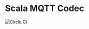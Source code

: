 # Scala MQTT Codec

[![Circle CI](https://circleci.com/gh/guillaumebreton/scala-mqtt-codec/tree/master.svg?style=svg)](https://circleci.com/gh/guillaumebreton/scala-mqtt-codec/tree/master)
